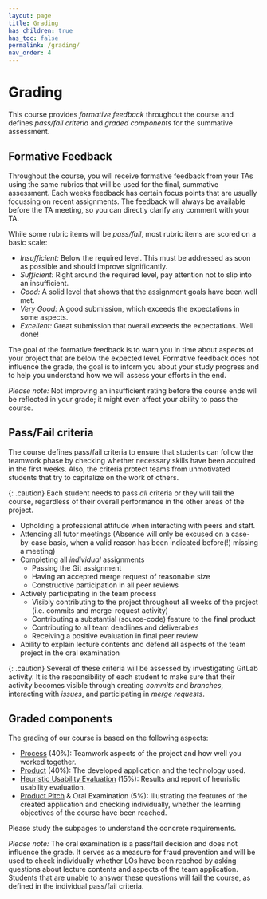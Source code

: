 ```yaml
---
layout: page
title: Grading
has_children: true
has_toc: false
permalink: /grading/
nav_order: 4
---
```


<script src="https://cdnjs.cloudflare.com/ajax/libs/Chart.js/3.6.2/chart.min.js" integrity="sha512-tMabqarPtykgDtdtSqCL3uLVM0gS1ZkUAVhRFu1vSEFgvB73niFQWJuvviDyBGBH22Lcau4rHB5p2K2T0Xvr6Q==" crossorigin="anonymous" referrerpolicy="no-referrer"></script>

# Grading

This course provides *formative feedback* throughout the course and defines *pass/fail criteria* and *graded components* for the summative assessment.


## Formative Feedback

Throughout the course, you will receive formative feedback from your TAs using the same rubrics that will be used for the final, summative assessment.
Each weeks feedback has certain focus points that are usually focussing on recent assignments.
The feedback will always be available before the TA meeting, so you can directly clarify any comment with your TA.

While some rubric items will be *pass/fail*, most rubric items are scored on a basic scale:

- *Insufficient:* Below the required level. This must be addressed as soon as possible and should improve significantly.
- *Sufficient:* Right around the required level, pay attention not to slip into an insufficient.
- *Good:* A solid level that shows that the assignment goals have been well met.
- *Very Good:* A good submission, which exceeds the expectations in some aspects.
- *Excellent:* Great submission that overall exceeds the expectations. Well done!

The goal of the formative feedback is to warn you in time about aspects of your project that are below the expected level.
Formative feedback does not influence the grade, the goal is to inform you about your study progress and to help you understand how we will assess your efforts in the end.

*Please note:* Not improving an insufficient rating before the course ends will be reflected in your grade; it might even affect your ability to pass the course.


## Pass/Fail criteria

The course defines pass/fail criteria to ensure that students can follow the teamwork phase by checking whether necessary skills have been acquired in the first weeks.
Also, the criteria protect teams from unmotivated students that try to capitalize on the work of others.

{: .caution}
Each student needs to pass *all* criteria or they will fail the course, regardless of their overall performance in the other areas of the project.


- Upholding a professional attitude when interacting with peers and staff.
- Attending all tutor meetings (Absence will only be excused on a case-by-case basis, when a valid reason has been indicated before(!) missing a meeting)
- Completing all *individual* assignments
    - Passing the Git assignment
    - Having an accepted merge request of reasonable size
    - Constructive participation in all peer reviews
- Actively participating in the team process
    - Visibly contributing to the project throughout all weeks of the project (i.e. commits and merge-request activity)
    - Contributing a substantial (source-code) feature to the final product
    - Contributing to all team deadlines and deliverables
    - Receiving a positive evaluation in final peer review
- Ability to explain lecture contents and defend all aspects of the team project in the oral examination

{: .caution}
Several of these criteria will be assessed by investigating GitLab activity.
It is the responsibility of each student to make sure that their activity becomes visible through creating *commits* and *branches*, interacting with *issues*, and participating in *merge requests*.


## Graded components

The grading of our course is based on the following aspects:

- [Process][rubric-process] (40%): Teamwork aspects of the project and how well you worked together.
- [Product][rubric-product] (40%): The developed application and the technology used.
- [Heuristic Usability Evaluation][rubric-hci] (15%): Results and report of heuristic usability evaluation.
- [Product Pitch][rubric-pitch] & Oral Examination (5%): Illustrating the features of the created application and checking individually, whether the learning objectives of the course have been reached.

Please study the subpages to understand the concrete requirements.

*Please note:* The oral examination is a pass/fail decision and does not influence the grade.
It serves as a measure for fraud prevention and will be used to check individually whether LOs have been reached by asking questions about lecture contents and aspects of the team application.
Students that are unable to answer these questions will fail the course, as defined in the individual pass/fail criteria.

[rubric-process]: {{site.baseurl}}/grading/process
[rubric-product]: {{site.baseurl}}/grading/product
[rubric-hci]: {{site.baseurl}}/grading/heuristic-usability-evaluation
[rubric-pitch]: {{site.baseurl}}/grading/product-pitch


